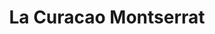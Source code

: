 ---
title: "La Curacao Montserrat"
url: /zona-4-mixco/la-curacao-montserrat/
shop: Haushaltsgeräte
---